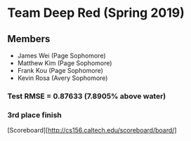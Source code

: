 # Team Deep Red (Spring 2019)

## Members

* James Wei (Page Sophomore)
* Matthew Kim (Page Sophomore)
* Frank Kou (Page Sophomore)
* Kevin Rosa (Avery Sophomore)

### Test RMSE = 0.87633 (7.8905% above water)
### 3rd place finish

[Scoreboard][http://cs156.caltech.edu/scoreboard/board/] 
